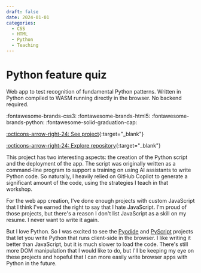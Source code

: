 ```yaml
---
draft: false 
date: 2024-01-01
categories:
  - CSS
  - HTML
  - Python
  - Teaching
---
```


# Python feature quiz

Web app to test recognition of fundamental Python patterns. Written in Python compiled to WASM running directly in the browser. No backend required.

:fontawesome-brands-css3:
:fontawesome-brands-html5:
:fontawesome-brands-python:
:fontawesome-solid-graduation-cap:

[:octicons-arrow-right-24: See project](https://projects.travisormsby.com/feature_quiz){:target="_blank"}

[:octicons-arrow-right-24: Explore repository](https://github.com/travisormsby/feature_quiz){:target="_blank"}

<!-- more -->

This project has two interesting aspects: the creation of the Python script and the deployment of the app. The script was originally written as a command-line program to support a training on using AI assistants to write Python code. So naturally, I heavily relied on GitHub Copilot to generate a significant amount of the code, using the strategies I teach in that workshop. 

For the web app creation, I've done enough projects with custom JavaScript that I think I've earned the right to say that I hate JavaScript. I'm proud of those projects, but there's a reason I don't list JavaScript as a skill on my resume. I never want to write it again.

But I love Python. So I was excited to see the [Pyodide](https://pyodide.org/en/stable/) and [PyScript](https://pyscript.net/) projects that let you write Python that runs client-side in the browser. I like writing it better than JavaScript, but it is much slower to load the code. There's still more DOM manipulation that I would like to do, but I'll be keeping my eye on these projects and hopeful that I can more easily write browser apps with Python in the future.
